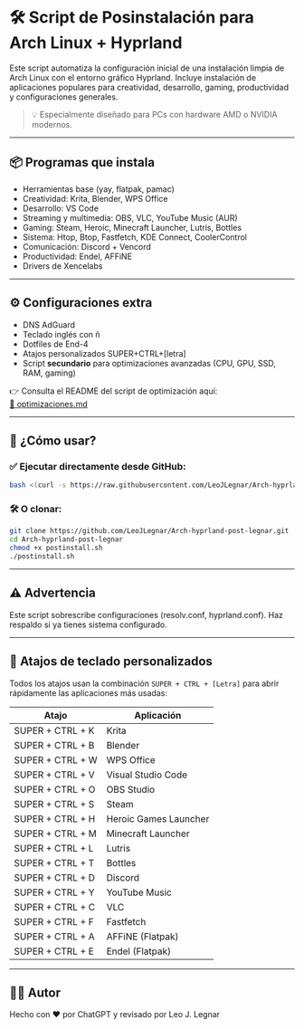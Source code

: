 # 🛠️ Script de Posinstalación para Arch Linux + Hyprland

Este script automatiza la configuración inicial de una instalación limpia de Arch Linux con el entorno gráfico Hyprland. Incluye instalación de aplicaciones populares para creatividad, desarrollo, gaming, productividad y configuraciones generales.

> 💡 Especialmente diseñado para PCs con hardware AMD o NVIDIA modernos.

---

## 📦 Programas que instala

- Herramientas base (yay, flatpak, pamac)
- Creatividad: Krita, Blender, WPS Office
- Desarrollo: VS Code
- Streaming y multimedia: OBS, VLC, YouTube Music (AUR)
- Gaming: Steam, Heroic, Minecraft Launcher, Lutris, Bottles
- Sistema: Htop, Btop, Fastfetch, KDE Connect, CoolerControl
- Comunicación: Discord + Vencord
- Productividad: Endel, AFFiNE
- Drivers de Xencelabs

---

## ⚙️ Configuraciones extra

- DNS AdGuard
- Teclado inglés con ñ
- Dotfiles de End-4
- Atajos personalizados SUPER+CTRL+[letra]
- Script **secundario** para optimizaciones avanzadas (CPU, GPU, SSD, RAM, gaming)

👉 Consulta el README del script de optimización aquí:  
[📘 optimizaciones.md](./optimizaciones.md)

---

## 🧪 ¿Cómo usar?

### ✅ Ejecutar directamente desde GitHub:

```bash
bash <(curl -s https://raw.githubusercontent.com/LeoJLegnar/Arch-hyprland-post-legnar/main/postinstall.sh)
```

### 🛠️ O clonar:

```bash
git clone https://github.com/LeoJLegnar/Arch-hyprland-post-legnar.git
cd Arch-hyprland-post-legnar
chmod +x postinstall.sh
./postinstall.sh
```

---

## ⚠️ Advertencia

Este script sobrescribe configuraciones (resolv.conf, hyprland.conf). Haz respaldo si ya tienes sistema configurado.

---

## 🎯 Atajos de teclado personalizados

Todos los atajos usan la combinación `SUPER + CTRL + [Letra]` para abrir rápidamente las aplicaciones más usadas:

| Atajo              | Aplicación               |
|--------------------|---------------------------|
| SUPER + CTRL + K   | Krita                     |
| SUPER + CTRL + B   | Blender                   |
| SUPER + CTRL + W   | WPS Office                |
| SUPER + CTRL + V   | Visual Studio Code        |
| SUPER + CTRL + O   | OBS Studio                |
| SUPER + CTRL + S   | Steam                     |
| SUPER + CTRL + H   | Heroic Games Launcher     |
| SUPER + CTRL + M   | Minecraft Launcher        |
| SUPER + CTRL + L   | Lutris                    |
| SUPER + CTRL + T   | Bottles                   |
| SUPER + CTRL + D   | Discord                   |
| SUPER + CTRL + Y   | YouTube Music             |
| SUPER + CTRL + C   | VLC                       |
| SUPER + CTRL + F   | Fastfetch                 |
| SUPER + CTRL + A   | AFFiNE (Flatpak)          |
| SUPER + CTRL + E   | Endel (Flatpak)           |

---

## 🧑‍💻 Autor

Hecho con ❤️ por ChatGPT y revisado por Leo J. Legnar

